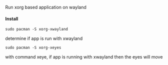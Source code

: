 Run xorg based application on wayland
#### Install
```shell
sudo pacman -S xorg-xwayland
```

determine if app is run with xwayland
```shell
sudo pacman -S xorg-xeyes
```
with command xeye, if app is running with xwayland then the eyes will move